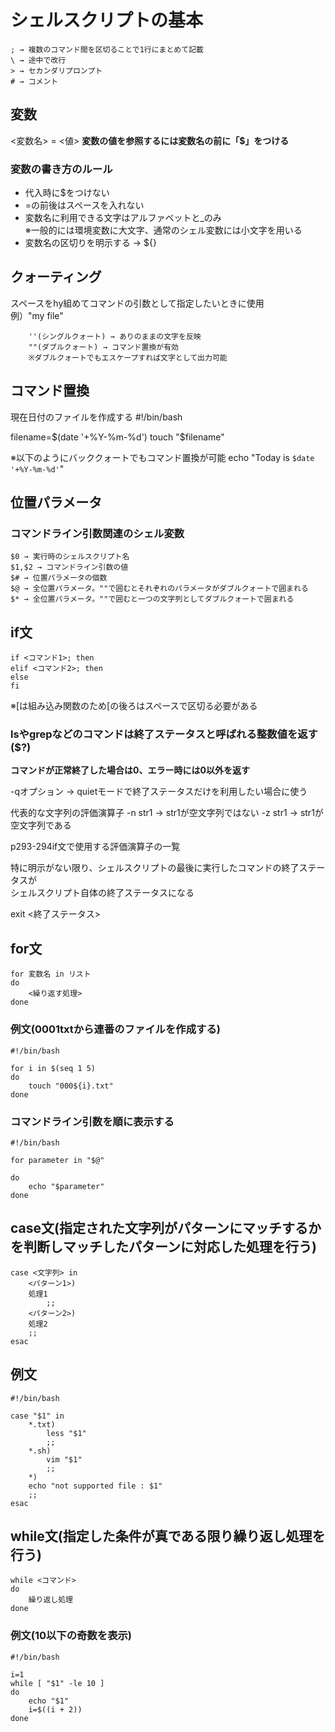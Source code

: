 # シェルスクリプトの基本
    ; → 複数のコマンド間を区切ることで1行にまとめて記載
    \ → 途中で改行
    > → セカンダリプロンプト
    # → コメント

## 変数
<変数名> = <値>
**変数の値を参照するには変数名の前に「$」をつける**

### 変数の書き方のルール
- 代入時に$をつけない
- =の前後はスペースを入れない
- 変数名に利用できる文字はアルファベットと_のみ  
  ※一般的には環境変数に大文字、通常のシェル変数には小文字を用いる
- 変数名の区切りを明示する → ${}

## クォーティング
スペースをhy組めてコマンドの引数として指定したいときに使用  
例）"my file"

        ''(シングルクォート) → ありのままの文字を反映
        ""(ダブルクォート) → コマンド置換が有効
        ※ダブルクォートでもエスケープすれば文字として出力可能
## コマンド置換
現在日付のファイルを作成する
#!/bin/bash

filename=$(date '+%Y-%m-%d')
touch "$filename"

※以下のようにバッククォートでもコマンド置換が可能
echo "Today is `$date '+%Y-%m-%d'`"

## 位置パラメータ
### コマンドライン引数関連のシェル変数
    $0 → 実行時のシェルスクリプト名
    $1,$2 → コマンドライン引数の値
    $# → 位置パラメータの個数
    $@ → 全位置パラメータ。""で囲むとそれぞれのパラメータがダブルクォートで囲まれる
    $* → 全位置パラメータ。""で囲むと一つの文字列としてダブルクォートで囲まれる

## if文
    if <コマンド1>; then
    elif <コマンド2>; then
    else
    fi

※[は組み込み関数のため[の後ろはスペースで区切る必要がある

### lsやgrepなどのコマンドは終了ステータスと呼ばれる整数値を返す($?)
**コマンドが正常終了した場合は0、エラー時には0以外を返す**

-qオプション → quietモードで終了ステータスだけを利用したい場合に使う

代表的な文字列の評価演算子
-n str1 → str1が空文字列ではない
-z str1 → str1が空文字列である

p293-294if文で使用する評価演算子の一覧

特に明示がない限り、シェルスクリプトの最後に実行したコマンドの終了ステータスが  
シェルスクリプト自体の終了ステータスになる

exit <終了ステータス>

## for文
    for 変数名 in リスト
    do
        <繰り返す処理>
    done

### 例文(0001txtから連番のファイルを作成する)
    #!/bin/bash
    
    for i in $(seq 1 5)
    do
        touch "000${i}.txt"
    done

### コマンドライン引数を順に表示する
    #!/bin/bash
    
    for parameter in "$@"
    
    do
        echo "$parameter"
    done

## case文(指定された文字列がパターンにマッチするかを判断しマッチしたパターンに対応した処理を行う)

    case <文字列> in
        <パターン1>)
        処理1
            ;;
        <パターン2>)
        処理2
        ;;
    esac

## 例文
    #!/bin/bash
    
    case "$1" in
        *.txt)
            less "$1"
            ;;
        *.sh)
            vim "$1"
            ;;
        *)
        echo "not supported file : $1"
        ;;
    esac

## while文(指定した条件が真である限り繰り返し処理を行う)

    while <コマンド>
    do
        繰り返し処理
    done

### 例文(10以下の奇数を表示)
    #!/bin/bash
    
    i=1
    while [ "$1" -le 10 ]
    do
        echo "$1"
        i=$((i + 2))
    done

